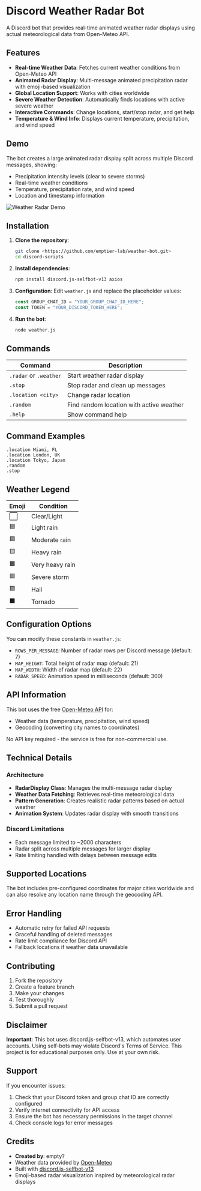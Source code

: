 # Discord Weather Radar Bot

A Discord bot that provides real-time animated weather radar displays using actual meteorological data from Open-Meteo API.

## Features

- **Real-time Weather Data**: Fetches current weather conditions from Open-Meteo API
- **Animated Radar Display**: Multi-message animated precipitation radar with emoji-based visualization
- **Global Location Support**: Works with cities worldwide
- **Severe Weather Detection**: Automatically finds locations with active severe weather
- **Interactive Commands**: Change locations, start/stop radar, and get help
- **Temperature & Wind Info**: Displays current temperature, precipitation, and wind speed

## Demo

The bot creates a large animated radar display split across multiple Discord messages, showing:

- Precipitation intensity levels (clear to severe storms)
- Real-time weather conditions
- Temperature, precipitation rate, and wind speed
- Location and timestamp information

![Weather Radar Demo](./images/example.png)

## Installation

1. **Clone the repository**:

   ```bash
   git clone <https://github.com/emptier-lab/weather-bot.git>
   cd discord-scripts
   ```

2. **Install dependencies**:

   ```bash
   npm install discord.js-selfbot-v13 axios
   ```

3. **Configuration**:
   Edit `weather.js` and replace the placeholder values:

   ```javascript
   const GROUP_CHAT_ID = "YOUR_GROUP_CHAT_ID_HERE";
   const TOKEN = "YOUR_DISCORD_TOKEN_HERE";
   ```

4. **Run the bot**:
   ```bash
   node weather.js
   ```

## Commands

| Command                | Description                              |
| ---------------------- | ---------------------------------------- |
| `.radar` or `.weather` | Start weather radar display              |
| `.stop`                | Stop radar and clean up messages         |
| `.location <city>`     | Change radar location                    |
| `.random`              | Find random location with active weather |
| `.help`                | Show command help                        |

## Command Examples

```
.location Miami, FL
.location London, UK
.location Tokyo, Japan
.random
.stop
```

## Weather Legend

| Emoji | Condition       |
| ----- | --------------- |
| ⬜    | Clear/Light     |
| 🟦    | Light rain      |
| 🟩    | Moderate rain   |
| 🟨    | Heavy rain      |
| 🟧    | Very heavy rain |
| 🟥    | Severe storm    |
| 🟪    | Hail            |
| ⬛    | Tornado         |

## Configuration Options

You can modify these constants in `weather.js`:

- `ROWS_PER_MESSAGE`: Number of radar rows per Discord message (default: 7)
- `MAP_HEIGHT`: Total height of radar map (default: 21)
- `MAP_WIDTH`: Width of radar map (default: 22)
- `RADAR_SPEED`: Animation speed in milliseconds (default: 300)

## API Information

This bot uses the free [Open-Meteo API](https://open-meteo.com/) for:

- Weather data (temperature, precipitation, wind speed)
- Geocoding (converting city names to coordinates)

No API key required - the service is free for non-commercial use.

## Technical Details

### Architecture

- **RadarDisplay Class**: Manages the multi-message radar display
- **Weather Data Fetching**: Retrieves real-time meteorological data
- **Pattern Generation**: Creates realistic radar patterns based on actual weather
- **Animation System**: Updates radar display with smooth transitions

### Discord Limitations

- Each message limited to ~2000 characters
- Radar split across multiple messages for larger display
- Rate limiting handled with delays between message edits

## Supported Locations

The bot includes pre-configured coordinates for major cities worldwide and can also resolve any location name through the geocoding API.

## Error Handling

- Automatic retry for failed API requests
- Graceful handling of deleted messages
- Rate limit compliance for Discord API
- Fallback locations if weather data unavailable

## Contributing

1. Fork the repository
2. Create a feature branch
3. Make your changes
4. Test thoroughly
5. Submit a pull request

## Disclaimer

**Important**: This bot uses discord.js-selfbot-v13, which automates user accounts. Using self-bots may violate Discord's Terms of Service. This project is for educational purposes only. Use at your own risk.

## Support

If you encounter issues:

1. Check that your Discord token and group chat ID are correctly configured
2. Verify internet connectivity for API access
3. Ensure the bot has necessary permissions in the target channel
4. Check console logs for error messages

## Credits

- **Created by**: empty?
- Weather data provided by [Open-Meteo](https://open-meteo.com/)
- Built with [discord.js-selfbot-v13](https://github.com/aiko-chan-ai/discord.js-selfbot-v13)
- Emoji-based radar visualization inspired by meteorological radar displays

